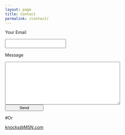 ```yaml
---
layout: page
title: Contact
permalink: /contact/
---
```


<form action="http://formspree.io/knocks@MSN.com" method="post" target="_blank">
    <p>Your Email</p><input type="email" name="_replyto" style="width: 200px; height: 30px;">
    <p>Message</p><textarea style="width: 75%;" rows="9" name="name"></textarea><br>
    <input type="submit" value="Send" style="width:25%;">
</form>


#Or

[knocks@MSN.com](mailto:knocks@MSN.com)